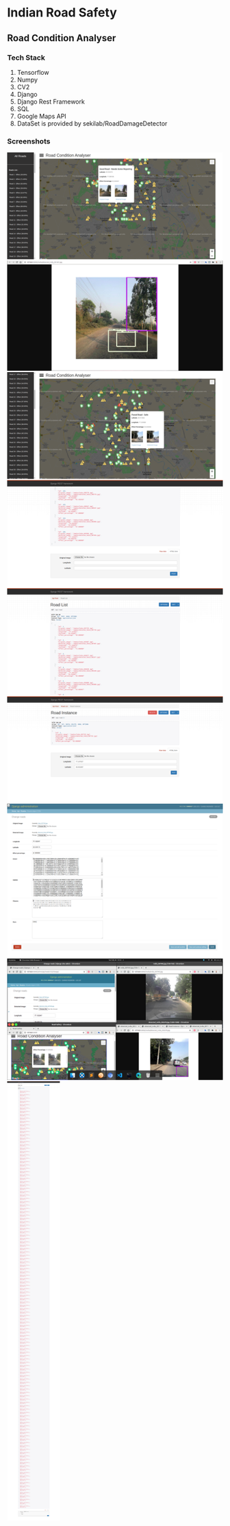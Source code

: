 # Indian Road Safety

## Road Condition Analyser

### Tech Stack

1. Tensorflow
2. Numpy
3. CV2
4. Django
5. Django Rest Framework
6. SQL
7. Google Maps API
8. DataSet is provided by sekilab/RoadDamageDetector

### Screenshots

![Image 1](.github/road_web_1.png)
![Image 2](.github/road_web_2.png)
![Image 3](.github/road_web_3.png)
![Image 4](.github/road_web_5.png)
![Image 5](.github/road_web_6.png)
![Image 6](.github/road_web_7.png)
![Image 7](.github/road_web_8.png)
![Image 8](.github/road_web_9.png)
![Image 9](.github/road_web_4.png)
